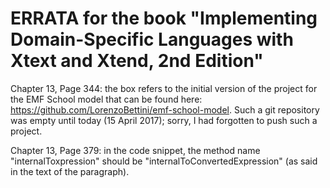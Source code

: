 ERRATA for the book "Implementing Domain-Specific Languages with Xtext and Xtend, 2nd Edition"
============================

Chapter 13, Page 344: the box refers to the initial version of the project for the EMF School model that can be found here: https://github.com/LorenzoBettini/emf-school-model. Such a git repository was empty until today (15 April 2017); sorry, I had forgotten to push such a project.

Chapter 13, Page 379: in the code snippet, the method name "internalToxpression" should be "internalToConvertedExpression" (as said in the text of the paragraph).
